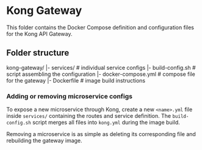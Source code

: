 # Kong Gateway

This folder contains the Docker Compose definition and configuration files for the Kong API Gateway.

## Folder structure

kong-gateway/
|- services/            # individual service configs
|- build-config.sh      # script assembling the configuration
|- docker-compose.yml   # compose file for the gateway
|- Dockerfile           # image build instructions

### Adding or removing microservice configs

To expose a new microservice through Kong, create a new `<name>.yml` file inside `services/`
containing the routes and service definition. The `build-config.sh` script merges all files
into `kong.yml` during the image build.

Removing a microservice is as simple as deleting its corresponding file and rebuilding the gateway image.

